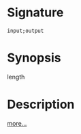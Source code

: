# Signature
```vikid-signature
input;output
```

# Synopsis
length

# Description

[more...](https://en.wikipedia.org/wiki/Norm_(mathematics)#Euclidean_norm)